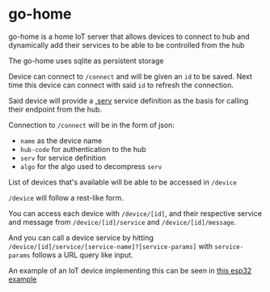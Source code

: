 # go-home
go-home is a home IoT server that allows devices to connect to hub and dynamically add their services to be able to be controlled from the hub

The go-home uses sqlite as persistent storage  

Device can connect to `/connect` and will be given an `id` to be saved. Next time this device can connect with said `id` to refresh the connection.  

Said device will provide a [.serv](https://github.com/IktaS/go-serv) service definition as the basis for calling their endpoint from the hub.  

Connection to `/connect` will be in the form of json:  
  - `name` as the device name
  - `hub-code` for authentication to the hub
  - `serv` for service definition
  - `algo` for the algo used to decompress `serv`
  
List of devices that's available will be able to be accessed in `/device`  

`/device` will follow a rest-like form.

You can access each device with `/device/[id]`, and their respective service and message from `/device/[id]/service` and `/device/[id]/message`.

And you can call a device service by hitting `/device/[id]/service/[service-name]?[service-params]` with `service-params` follows a URL query like input.

An example of an IoT device implementing this can be seen in [this esp32 example](https://github.com/IktaS/esp32-go-home-module-example)
